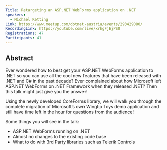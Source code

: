 ```yaml
---
Title: Retargeting an ASP.NET WebForms application on .NET
speakers:
  - Michael Ketting
Link: https://www.meetup.com/dotnet-austria/events/293429080/
RecordingLink: https://youtube.com/live/xrhgFjEjPS0
Registrations: 47
Participants: 41
---
```

## Abstract
Ever wondered how to best get your ASP.NET WebForms application to .NET so you can use all the cool new features that have been released with .NET and C# in the past decade? Ever complained about how Microsoft left ASP.NET WebForms on .NET Framework when they released .NET? Then this talk might just give you the answer!

Using the newly developed CoreForms library, we will walk you through the complete migration of Microsoft’s own Wingtip Toys demo application and still have time left in the hour for questions from the audience!

Some things you will see in the talk:

- ASP.NET WebForms running on .NET
- Almost no changes to the existing code base
- What to do with 3rd Party libraries such as Telerik Controls



